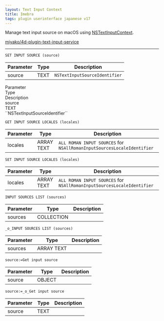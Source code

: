 ```yaml
---
layout: Text Input Context 
title: Imebra
tags: plugin userinterface japanese v17
---
```


Manage text input source on macOS using [NSTextInputContext](https://developer.apple.com/documentation/appkit/nstextinputcontext?language=objc).

[miyako/4d-plugin-text-input-service](https://github.com/miyako/4d-plugin-text-input-service)

<!--more-->

---

```
SET INPUT SOURCE (source)
```

Parameter|Type|Description
------------|------|----
source|TEXT|``NSTextInputSourceIdentifier``

<div class="grid">
  <div class="cell cell--4">Parameter</div>
  <div class="cell cell--2">Type</div>
  <div class="cell cell--6">Description</div>
  <div class="cell cell--4">source</div>
  <div class="cell cell--2">TEXT</div>
  <div class="cell cell--6">``NSTextInputSourceIdentifier``</div>
</div>

```
GET INPUT SOURCE LOCALES (locales)
```

Parameter|Type|Description
------------|------|----
locales|ARRAY TEXT|``ALL ROMAN INPUT SOURCES`` for ``NSAllRomanInputSourcesLocaleIdentifier``

```
SET INPUT SOURCE LOCALES (locales)
```

Parameter|Type|Description
------------|------|----
locales|ARRAY TEXT|``ALL ROMAN INPUT SOURCES`` for ``NSAllRomanInputSourcesLocaleIdentifier``

```
INPUT SOURCES LIST (sources)
```

Parameter|Type|Description
------------|------|----
sources|COLLECTION|

```
_o_INPUT SOURCES LIST (sources)
```

Parameter|Type|Description
------------|------|----
sources|ARRAY TEXT|

```
source:=Get input source
```

Parameter|Type|Description
------------|------|----
source|OBJECT|

```
source:=_o_Get input source
```

Parameter|Type|Description
------------|------|----
source|TEXT|







